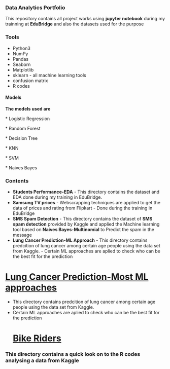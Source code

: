 

### Data Analytics Portfolio
  This repository contains all project works using **jupyter notebook** during my trainning at **EduBridge** and also the datasets used for the purpose 

### Tools
* Python3
* NumPy
* Pandas
* Seaborn
* Matplotlib
* sklearn - all machine learning tools 
* confusion matrix
* R codes

#### Models
**The models used are** 
             <p> * Logistic Regression<p>
              <p>* Random Forest<p>
              <p>* Decision Tree<p>
              <p>* KNN<p>
              <p>* SVM<p>
               <p>* Naives Bayes<p>

### Contents 

* **Students Performance-EDA** - This directory contains the dataset and EDA done during my training in EduBridge.
* **Samsung TV prices** - Webscrapping techniques are applied to get the data of prices and rating from Flipkart 
                        - Done during the training in EduBridge
* **SMS Spam Detection** - This directory contains the dataset of **SMS spam detection** provided by Kaggle and applied the Machine learning tool based on **Naives                                  Bayes-Multinomial** to Predict the spam in the message
* **Lung Cancer Prediction-ML Approach** - This directory contains predcition of lung cancer among certain age people using the data set from Kaggle.
                                         - Certain ML approaches are aplied to check who can be the best fit for the prediction 
<!DOCTYPE html>
<html>
 <body>
  <a href= https://github.com/ayshanaji/Data-Analytics-Portfolio-EduBridge/blob/main/Projects/Lung%20cancer%20Prediction-ML%20approach/LUNG%20CANCER%20SURVEY-%20MODEL%20CREATION%20(2).ipynb><h1>Lung Cancer Prediction-Most  ML approaches </h1></a>
   
 * This directory contains predcition of lung cancer among certain age people using the data set from Kaggle.
 * Certain ML approaches are aplied to check who can be the best fit for the prediction 
  <a href ="https://github.com/ayshanaji/Data-Analytics-Portfolio-EduBridge/blob/main/Projects/Bike%20Buyers%20-R%20-EDA/Bike%20Buyers%20-R%20-EDA.ipynb"><h1>Bike Riders</h1></a> 
   
### This directory contains a quick look on to the R codes analysing a data from Kaggle 

  </body>
<html>
         
              
